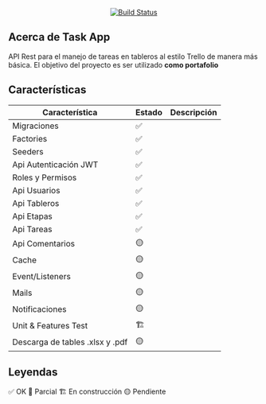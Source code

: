 <p align="center">
<a href="https://github.com/zockfoul/task-app-api/actions/workflows/ci.yml"><img src="https://github.com/zockfoul/task-api/actions/workflows/ci.yml/badge.svg" alt="Build Status"></img></a>
</p>

## Acerca de Task App

API Rest para el manejo de tareas en tableros al estilo Trello de manera más básica. El objetivo del proyecto es ser utilizado **como portafolio**

## Características

| Característica | Estado | Descripción |
| ------ | ---- | ------ |
| Migraciones | ✅ |  |
| Factories | ✅ |  |
| Seeders | ✅ |  |
| Api Autenticación JWT | ✅ |  |
| Roles y Permisos | ✅ |  |
| Api Usuarios | ✅ |  |
| Api Tableros | ✅ |  |
| Api Etapas | ✅ |  |
| Api Tareas | ✅ |  |
| Api Comentarios | 🟡 |  |
| Cache | 🟡 |  |
| Event/Listeners | 🟡 |  |
| Mails | 🟡 |  |
| Notificaciones | 🟡 |  |
| Unit & Features Test | 🏗️ |  |
| Descarga de tables .xlsx y .pdf | 🟡 |  |

## Leyendas

✅ OK 
🔵 Parcial
🏗️ En construcción
🟡 Pendiente

